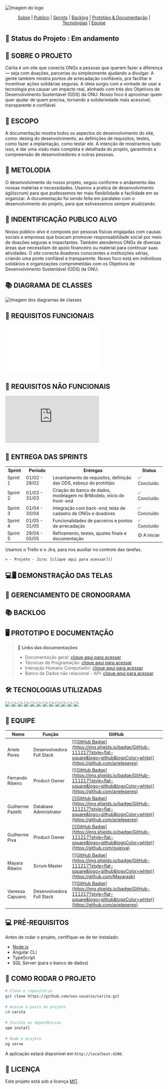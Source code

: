   ![Imagem do logo](https://github.com/guipiva/readme/README_Carita/main/imagens/Banner%20Caritá.jpg)

  <p align="center">
    <a href="#sobre">Sobre</a>  |  
    <a href="#publico">Publico</a>  |
    <a href="#sprints">Sprints</a>  |
    <a href="#backlog">Backlog</a>  |  
    <a href="#prototipo">Protótipo & Documentação</a>  |  
    <a href="#tecnologias">Tecnologias</a>  |  
    <a href="#equipe">Equipe</a>
  </p>

  ## 📌 Status do Projeto : Em andamento

  ## 📖 SOBRE O PROJETO

  Cárita é um site que conecta ONGs a pessoas que querem fazer a diferença — seja com doações, parcerias ou simplesmente ajudando a divulgar. A gente também mostra pontos de arrecadação confiáveis, pra facilitar e incentivar ações solidárias seguras.
  A ideia surgiu com a vontade de usar a tecnologia pra causar um impacto real, alinhado com três dos Objetivos de Desenvolvimento Sustentável (ODS) da ONU.
  Nosso foco é aproximar quem quer ajudar de quem precisa, tornando a solidariedade mais acessível, transparente e confiável.

  ## 📙 ESCOPO
  
  A documentação mostra todos os aspectos do desenvolvimento do site, como: desing do desenvolvimento, as definições de requisitos,
  testes, como fazer a implantação, como testar ele. A intenção de mostrarmos tudo isso, é dar uma visão mais completa e detalhada do projeto, garantindo a compreensão de desenvolvedores e outras pessoas.

  ## 📕 METOLODIA

  O desenvolvimento do nosso projeto, seguiu conforme o andamento das nossas matérias e necessidades. Usamos a pratica de desenvolvimento ágil(scrum) para que pudessemos ter mais flexibilidade e facilidade em se organizar. A documentação foi sendo feita em paralaleo com o desenvolvimento do projeto, para que estivessemos sempre atualizando. 

  ## 👥 INDENTIFICAÇÃO PUBLICO ALVO

  Nosso público-alvo é composto por pessoas físicas engajadas com causas sociais e empresas que buscam promover responsabilidade social por meio de doações seguras e impactantes. Também atendemos ONGs de diversas áreas que necessitam de apoio financeiro ou material para continuar suas atividades. O site conecta doadores conscientes a instituições sérias, criando uma ponte confiável e transparente. Nosso foco está em indivíduos solidários e organizações comprometidas com os Objetivos de Desenvolvimento Sustentável (ODS) da ONU.

  ## 📚 DIAGRAMA DE CLASSES
  ![Imagem dos diagramas de classes](https://github.com/guipiva/readme/README_Carita/imagens/imagem.png)

  ## 📗 REQUISITOS FUNCIONAIS 
  ![Imagem dos requisitos funcionais](/imagens/Book%201.pdf)

  ## 📕 REQUISITOS NÃO FUNCIONAIS
  ![Imagem dos requisitos nao funcionais](https://github.com/guipiva/readme/README_Carita/imagens/BookRNF.pdf)


  ## 📅 ENTREGA DAS SPRINTS

<table>
  <tr>
    <th>Sprint</th>
    <th>Período</th>
    <th>Entregas</th>
    <th>Status</th>
  </tr>
  <tr>
    <td>Sprint 1</td>
    <td>01/02 - 28/02</td>
    <td>Levantamento de requisitos, definição das ODS, esboço do protótipo</td>
    <td>✅ Concluído</td>
  </tr>
  <tr>
    <td>Sprint 2</td>
    <td>01/03 - 31/03</td>
    <td>Criação do banco de dados, modelagem no BrModelo, início do front-end</td>
    <td>✅ Concluído</td>
  </tr>
  <tr>
    <td>Sprint 3</td>
    <td>01/04 - 30/04</td>
    <td>Integração com back-end, telas de cadastro de ONGs e doadores</td>
    <td>✅ Concluído</td>
  </tr>
  <tr>
    <td>Sprint 4</td>
    <td>01/05 - 31/05</td>
    <td>Funcionalidades de parceiros e pontos de arrecadação</td>
    <td>✅ Concluído</td>
  </tr>
  <tr>
    <td>Sprint 5</td>
    <td>29/04 - 05/05</td>
    <td>Refinamento, testes, ajustes finais e documentação</td>
    <td>🟡 A iniciar</td>
  </tr>
</table>

  Usamos o Trello e o Jira, para nos auxiliar no controle das tarefas.

    > - Projeto - Jira: [clique aqui para acessar]()

  ## 💻🖥️  DEMONSTRAÇÃO DAS TELAS

  ## 📅 GERENCIAMENTO DE CRONOGRAMA 

  ## 📚 BACKLOG

  ## 🖥️  PROTOTIPO E DOCUMENTAÇÃO
  > 🔗 **Links das documentações** 

  > - Documentação geral: [clique aqui para acessar]()
  > - Técnicas de Programação: [clique aqui para acessar]()
  > - Interação Humano Computador: [clique aqui para acessar]()
  > - Banco de Dados não relacional - API: [clique aqui para acessar]()
  
  ## 🛠️ TECNOLOGIAS UTILIZADAS

<p align="left">
  <img src="https://img.shields.io/badge/HTML5-%23E34F26.svg?style=for-the-badge&logo=html5&logoColor=white"/>
  <img src="https://img.shields.io/badge/CSS3-%231572B6.svg?style=for-the-badge&logo=css3&logoColor=white"/>
  <img src="https://img.shields.io/badge/TypeScript-%23007ACC.svg?style=for-the-badge&logo=typescript&logoColor=white"/>
  <img src="https://img.shields.io/badge/Angular-%23DD0031.svg?style=for-the-badge&logo=angular&logoColor=white"/>
  <img src="https://img.shields.io/badge/SQL%20Server-%23CC2927.svg?style=for-the-badge&logo=microsoft-sql-server&logoColor=white"/>
  <img src="https://img.shields.io/badge/GitHub-%23121011.svg?style=for-the-badge&logo=github&logoColor=white"/>
  <img src="https://img.shields.io/badge/BrModelo-%2300BFFF.svg?style=for-the-badge&logo=data&logoColor=white"/>
  <img src="https://img.shields.io/badge/Figma-%23F24E1E.svg?style=for-the-badge&logo=figma&logoColor=white"/>
  <img src="https://img.shields.io/badge/Trello-%23026AA7.svg?style=for-the-badge&logo=trello&logoColor=white"/>
  <img src="https://img.shields.io/badge/VSCode-%23007ACC.svg?style=for-the-badge&logo=visual-studio-code&logoColor=white"/>
  <img src="https://img.shields.io/badge/Jira-%230052CC.svg?style=for-the-badge&logo=jira&logoColor=white"/>
  <img src="https://img.shields.io/badge/Node.js-%23339933.svg?style=for-the-badge&logo=node.js&logoColor=white"/>
</p>

  ## 👥 EQUIPE

<table>
  <thead>
    <tr>
      <th>Nome</th>
      <th>Função</th>
      <th>GitHub</th>
    </tr>
  </thead>
  <tbody>
    <tr>
      <td>Ariele Peres</td>
      <td>Desenvolvedora Full Stack</td>
      <td><a href="#"> [![GitHub Badge](https://img.shields.io/badge/GitHub-111217?style=flat-square&logo=github&logoColor=white)](https://github.com/arieleperes)</a></td>
    </tr>
    <tr>
      <td>Fernando Ribeiro</td>
      <td>Product Owner</td>
      <td><a href="#">[![GitHub Badge](https://img.shields.io/badge/GitHub-111217?style=flat-square&logo=github&logoColor=white)](https://github.com/arieleperes)</a></td>
    </tr>
    <tr>
      <td>Guilherme Pazetti</td>
      <td>Database Administrator</td>
      <td><a href="#">[![GitHub Badge](https://img.shields.io/badge/GitHub-111217?style=flat-square&logo=github&logoColor=white)](https://github.com/arieleperes)</a></td>
    </tr>
    <tr>
      <td>Guilherme Piva</td>
      <td>Product Owner</td>
      <td><a href="#">[![GitHub Badge](https://img.shields.io/badge/GitHub-111217?style=flat-square&logo=github&logoColor=white)](https://github.com/guipiva)</a></td>
    </tr>
    <tr>
      <td>Mayara Ribeiro</td>
      <td>Scrum Master</td>
      <td><a href="#">[![GitHub Badge](https://img.shields.io/badge/GitHub-111217?style=flat-square&logo=github&logoColor=white)](https://github.com/Mayarasb)</a></td>
    </tr>
    <tr>
      <td>Vanessa Capuano</td>
      <td>Desenvolvedora Full Stack</td>
      <td><a href="#">[![GitHub Badge](https://img.shields.io/badge/GitHub-111217?style=flat-square&logo=github&logoColor=white)](https://github.com/arieleperes)</a></td>
    </tr>
  </tbody>
</table>

## 💻 PRÉ-REQUISITOS

Antes de rodar o projeto, certifique-se de ter instalado:

- [Node.js](https://nodejs.org/)
- Angular CLI
- TypeScript
- SQL Server (para o banco de dados)

## 🔧 COMO RODAR O PROJETO

```bash
# Clone o repositório
git clone https://github.com/seu-usuario/carita.git

# Acesse a pasta do projeto
cd carita

# Instale as dependências
npm install

# Rode o projeto
ng serve
```

A aplicação estará disponível em `http://localhost:4200`.

## 📄 LICENÇA

Este projeto está sob a licença [MIT](./LICENSE).
